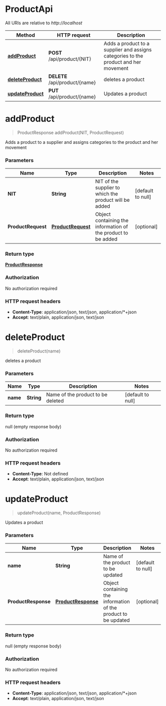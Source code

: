 # ProductApi

All URIs are relative to *http://localhost*

| Method | HTTP request | Description |
|------------- | ------------- | -------------|
| [**addProduct**](ProductApi.md#addProduct) | **POST** /api/product/{NIT} | Adds a product to a supplier and assigns categories to the product and her movement |
| [**deleteProduct**](ProductApi.md#deleteProduct) | **DELETE** /api/product/{name} | deletes a product |
| [**updateProduct**](ProductApi.md#updateProduct) | **PUT** /api/product/{name} | Updates a product |


<a name="addProduct"></a>
# **addProduct**
> ProductResponse addProduct(NIT, ProductRequest)

Adds a product to a supplier and assigns categories to the product and her movement

### Parameters

|Name | Type | Description  | Notes |
|------------- | ------------- | ------------- | -------------|
| **NIT** | **String**| NIT of the supplier to which the product will be added | [default to null] |
| **ProductRequest** | [**ProductRequest**](../Models/ProductRequest.md)| Object containing the information of the product to be added | [optional] |

### Return type

[**ProductResponse**](../Models/ProductResponse.md)

### Authorization

No authorization required

### HTTP request headers

- **Content-Type**: application/json, text/json, application/*+json
- **Accept**: text/plain, application/json, text/json

<a name="deleteProduct"></a>
# **deleteProduct**
> deleteProduct(name)

deletes a product

### Parameters

|Name | Type | Description  | Notes |
|------------- | ------------- | ------------- | -------------|
| **name** | **String**| Name of the product to be deleted | [default to null] |

### Return type

null (empty response body)

### Authorization

No authorization required

### HTTP request headers

- **Content-Type**: Not defined
- **Accept**: text/plain, application/json, text/json

<a name="updateProduct"></a>
# **updateProduct**
> updateProduct(name, ProductResponse)

Updates a product

### Parameters

|Name | Type | Description  | Notes |
|------------- | ------------- | ------------- | -------------|
| **name** | **String**| Name of the product to be updated | [default to null] |
| **ProductResponse** | [**ProductResponse**](../Models/ProductResponse.md)| Object containing the information of the product to be updated | [optional] |

### Return type

null (empty response body)

### Authorization

No authorization required

### HTTP request headers

- **Content-Type**: application/json, text/json, application/*+json
- **Accept**: text/plain, application/json, text/json

